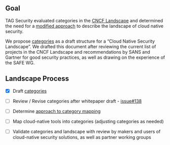 ## Goal

TAG Security evaluated categories in the
[CNCF Landscape](https://landscape.cncf.io/) and
determined the need for a [modified approach](approach.md) to describe
the landscape of cloud native security.

We propose [categories](categories.md) as a draft structure for a “Cloud Native
Security Landscape”. We drafted this document after reviewing the current list
of projects in the CNCF Landscape and recommendations by SANS and Gartner for
good security practices, as well as drawing on the experience of the SAFE WG.

## Landscape Process

- [X] Draft [categories](categories.md)
- [ ] Review / Revise categories after whitepaper draft - [issue#138](https://github.com/cncf/tag-security/issues/138)
- [ ] Determine [approach to category mapping](approach.md#mapping)
- [ ] Map cloud-native tools into categories (adjusting categories as needed)
- [ ] Validate categories and landscape with review by makers and users of
    cloud-native security solutions, as well as partner working groups


